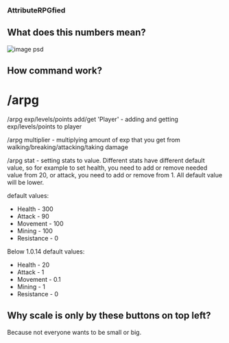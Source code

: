### AttributeRPGfied

## What does this numbers mean?
![image psd](https://github.com/user-attachments/assets/c3d899de-3658-4ef3-aac0-a7e5b5ab46bc)


## How command work?
# /arpg

/arpg exp/levels/points add/get 'Player' - adding and getting exp/levels/points to player

/arpg multiplier - multiplying amount of exp that you get from walking/breaking/attacking/taking damage

/arpg stat - setting stats to value. Different stats have different default value, so for example to set health, you need to add or remove needed value from 20, or attack, you need to add or remove from 1. All default value will be lower.

default values:
- Health - 300
- Attack - 90
- Movement - 100
- Mining - 100
- Resistance - 0

Below 1.0.14
default values:
- Health - 20
- Attack - 1
- Movement - 0.1
- Mining - 1
- Resistance - 0

## Why scale is only by these buttons on top left?

Because not everyone wants to be small or big.
